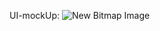 UI-mockUp:
![New Bitmap Image](https://user-images.githubusercontent.com/59617357/139600242-aa510d0f-9332-46ee-a8c5-863e2bc3303b.jpg)
